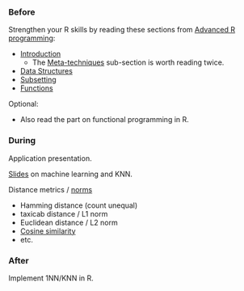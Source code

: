 ### Before

Strengthen your R skills by reading these sections from [Advanced R programming](http://adv-r.had.co.nz/):

 * [Introduction](http://adv-r.had.co.nz/Introduction.html)
     * The [Meta-techniques](http://adv-r.had.co.nz/Introduction.html#meta-techniques) sub-section is worth reading twice.
 * [Data Structures](http://adv-r.had.co.nz/Data-structures.html)
 * [Subsetting](http://adv-r.had.co.nz/Subsetting.html)
 * [Functions](http://adv-r.had.co.nz/Functions.html)

Optional:

 * Also read the part on functional programming in R.


### During

Application presentation.

[Slides](slides.pdf) on machine learning and KNN.

Distance metrics / [norms](http://en.wikipedia.org/wiki/Norm_(mathematics))
 * Hamming distance (count unequal)
 * taxicab distance / L1 norm
 * Euclidean distance / L2 norm
 * [Cosine similarity](http://en.wikipedia.org/wiki/Cosine_similarity)
 * etc.


### After

Implement 1NN/KNN in R.
